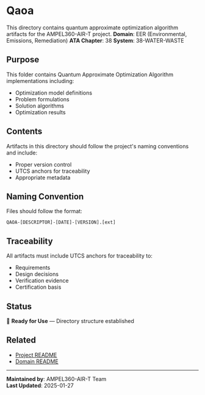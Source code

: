 # Qaoa
This directory contains quantum approximate optimization algorithm artifacts for the AMPEL360-AIR-T project.
**Domain**: EER (Environmental, Emissions, Remediation)
**ATA Chapter**: 38
**System**: 38-WATER-WASTE

## Purpose
This folder contains Quantum Approximate Optimization Algorithm implementations including:
- Optimization model definitions
- Problem formulations
- Solution algorithms
- Optimization results

## Contents
Artifacts in this directory should follow the project's naming conventions and include:
- Proper version control
- UTCS anchors for traceability
- Appropriate metadata

## Naming Convention
Files should follow the format:
```
QAOA-[DESCRIPTOR]-[DATE]-[VERSION].[ext]
```

## Traceability
All artifacts must include UTCS anchors for traceability to:
- Requirements
- Design decisions
- Verification evidence
- Certification basis

## Status
🚧 **Ready for Use** — Directory structure established

## Related
- [Project README](../../README.md)
- [Domain README](../../../README.md)

---
**Maintained by**: AMPEL360-AIR-T Team  
**Last Updated**: 2025-01-27
